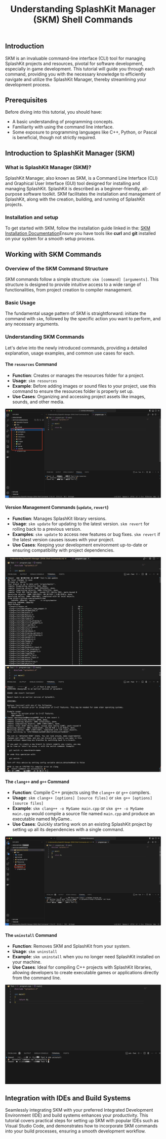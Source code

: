 ﻿---
title: Understanding SplashKit Manager (SKM) Shell Commands
---

## Introduction

SKM is an invaluable command-line interface (CLI) tool for managing SplashKit projects and resources, pivotal for software development, especially in game development. This tutorial will guide you through each command, providing you with the necessary knowledge to efficiently navigate and utilize the SplashKit Manager, thereby streamlining your development process.

## Prerequisites

Before diving into this tutorial, you should have:

- A basic understanding of programming concepts.
- Familiarity with using the command line interface.
- Some exposure to programming languages like C++, Python, or Pascal is beneficial, though not strictly required.

## Introduction to SplashKit Manager (SKM)

### What is SplashKit Manager (SKM)?

SplashKit Manager, also known as SKM, is a Command Line Interface (CLI) and Graphical User Interface (GUI) tool designed for installing and managing SplashKit. SplashKit is described as a beginner-friendly, all-purpose software toolkit. SKM facilitates the installation and management of SplashKit, along with the creation, building, and running of SplashKit projects.

### Installation and setup

To get started with SKM, follow the installation guide linked in the:
[SKM Installation Documentation](https://splashkit.io/installation/)Ensure you have tools like **curl** and **git** installed on your system for a smooth setup process.

## Working with SKM Commands

### Overview of the SKM Command Structure

SKM commands follow a simple structure: `skm [command] [arguments]`. This structure is designed to provide intuitive access to a wide range of functionalities, from project creation to compiler management.

### Basic Usage

The fundamental usage pattern of SKM is straightforward: initiate the command with `skm`, followed by the specific action you want to perform, and any necessary arguments.

### Understanding SKM Commands

Let's delve into the newly introduced commands, providing a detailed explanation, usage examples, and common use cases for each.

#### The `resources` Command

- **Function**: Creates or manages the resources folder for a project.
- **Usage**: `skm resources`
- **Example**: Before adding images or sound files to your project, use this command to ensure the resources folder is properly set up.
- **Use Cases**: Organizing and accessing project assets like images, sounds, and other media.

![Resources](images/Resources.jpg)

#### Version Management Commands (`update`, `revert`)

- **Function**: Manages SplashKit library versions.
- **Usage**:
    `skm update` for updating to the latest version.
    `skm revert` for rolling back to a previous version.
- **Examples**:
    `skm update` to access new features or bug fixes.
    `skm revert` if the latest version causes issues with your project.
- **Use Cases**: Keeping your development environment up-to-date or ensuring compatibility with project dependencies.

![Update](images/Update.jpg)
![Revert](images/Revert.jpg)

#### The `clang++` and `g++` Command

- **Function**: Compile C++ projects using the `clang++` or `g++` compilers.
- **Usage**: `skm clang++ [options] [source files]` or `skm g++ [options] [source files]`
- **Example**: `skm clang++ -o MyGame main.cpp` or `skm g++ -o MyGame main.cpp` would compile a source file named `main.cpp` and produce an executable named MyGame..
- **Use Cases**: Quickly starting work on an existing SplashKit project by setting up all its dependencies with a single command.

![Clang++](images/Clang.jpg)

#### The `uninstall` Command

- **Function**: Removes SKM and SplashKit from your system.
- **Usage**: `skm uninstall`
- **Example**: `skm uninstall` when you no longer need SplashKit installed on your machine.
- **Use Cases**: Ideal for compiling C++ projects with SplashKit libraries, allowing developers to create executable games or applications directly from the command line.

![Uninstall](images/Uninstall.jpg)

## Integration with IDEs and Build Systems

Seamlessly integrating SKM with your preferred Integrated Development Environment (IDE) and build systems enhances your productivity. This tutorial covers practical steps for setting up SKM with popular IDEs such as Visual Studio Code, and demonstrates how to incorporate SKM commands into your build processes, ensuring a smooth development workflow.
